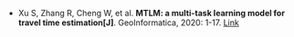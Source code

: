 * Xu S, Zhang R, Cheng W, et al. <b>MTLM: a multi-task learning model for travel time estimation[J]</b>. GeoInformatica, 2020: 1-17. [Link](https://link.springer.com/article/10.1007/s10707-020-00422-x)